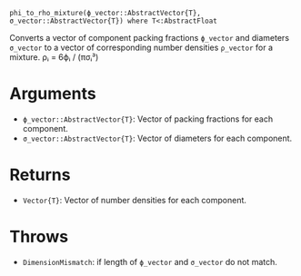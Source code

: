 ```
phi_to_rho_mixture(ϕ_vector::AbstractVector{T}, σ_vector::AbstractVector{T}) where T<:AbstractFloat
```

Converts a vector of component packing fractions `ϕ_vector` and diameters `σ_vector` to a vector of corresponding number densities `ρ_vector` for a mixture. ρᵢ = 6ϕᵢ / (πσᵢ³)

# Arguments

  * `ϕ_vector::AbstractVector{T}`: Vector of packing fractions for each component.
  * `σ_vector::AbstractVector{T}`: Vector of diameters for each component.

# Returns

  * `Vector{T}`: Vector of number densities for each component.

# Throws

  * `DimensionMismatch`: if length of `ϕ_vector` and `σ_vector` do not match.
